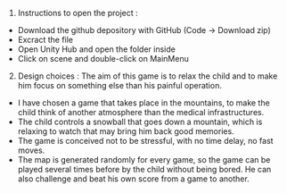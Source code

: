 1. Instructions to open the project :
 - Download the github depository with GitHub (Code -> Download zip)
 - Excract the file
 - Open Unity Hub and open the folder inside
 - Click on scene and double-click on MainMenu

2. Design choices :
The aim of this game is to relax the child and to make him focus on something else than his painful operation.
 - I have chosen a game that takes place in the mountains, to make the child think of another atmosphere than the medical infrastructures.
 - The child controls a snowball that goes down a mountain, which is relaxing to watch that may bring him back good memories.
 - The game is conceived not to be stressful, with no time delay, no fast moves.
 - The map is generated randomly for every game, so the game can be played several times before by the child without being bored.
   He can also challenge and beat his own score from a game to another.
